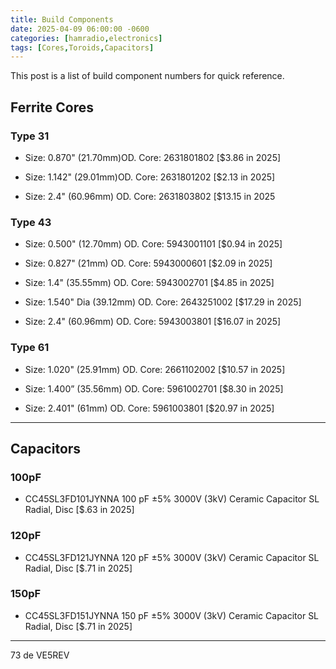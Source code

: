 ```yaml
---
title: Build Components
date: 2025-04-09 06:00:00 -0600
categories: [hamradio,electronics]
tags: [Cores,Toroids,Capacitors]
---
```


This post is a list of build component numbers for quick reference.

## Ferrite Cores

### Type 31

+ Size: 0.870"  (21.70mm)OD. Core: 2631801802  [$3.86 in 2025]

+ Size: 1.142" (29.01mm)OD. Core: 2631801202  [$2.13 in 2025]

+ Size: 2.4"  (60.96mm) OD. Core: 2631803802 [$13.15 in 2025

### Type 43

+ Size: 0.500" (12.70mm) OD. Core: 5943001101 [$0.94 in 2025]

+ Size: 0.827" (21mm)  OD. Core: 5943000601  [$2.09 in 2025]

+ Size: 1.4" (35.55mm) OD. Core: 5943002701  [$4.85 in 2025]

+ Size: 1.540" Dia (39.12mm) OD. Core: 2643251002 [$17.29 in 2025]

+ Size: 2.4" (60.96mm) OD. Core: 5943003801 [$16.07 in 2025]

### Type 61

+ Size: 1.020" (25.91mm) OD. Core: 2661102002 [$10.57 in 2025]

+ Size: 1.400” (35.56mm) OD. Core: 5961002701 [$8.30 in 2025]

+ Size: 2.401" (61mm) OD. Core: 5961003801 [$20.97 in 2025]

-----

## Capacitors

### 100pF

+ CC45SL3FD101JYNNA 100 pF ±5% 3000V (3kV) Ceramic Capacitor SL Radial, Disc [$.63 in 2025]

### 120pF

+ CC45SL3FD121JYNNA 120 pF ±5% 3000V (3kV) Ceramic Capacitor SL Radial, Disc [$.71 in 2025]

### 150pF

+ CC45SL3FD151JYNNA 150 pF ±5% 3000V (3kV) Ceramic Capacitor SL Radial, Disc [$.71 in 2025]

-----

73 de VE5REV



